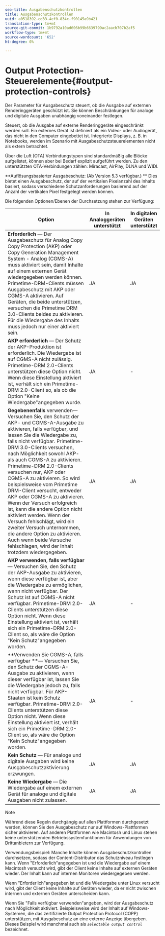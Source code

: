 ```yaml
---
seo-title: Ausgabenschutzkontrollen
title: Ausgabenschutzkontrollen
uuid: a0518392-cd33-4ef0-834c-f90145a9b421
translation-type: tm+mt
source-git-commit: 1b9792a10ad606b99b6639799ac2aacb707b2af5
workflow-type: tm+mt
source-wordcount: '652'
ht-degree: 0%

---
```



# Output Protection-Steuerelemente{#output-protection-controls}

Der Parameter für Ausgabeschutz steuert, ob die Ausgabe auf externen Renderinggeräten geschützt ist. Sie können Beschränkungen für analoge und digitale Ausgaben unabhängig voneinander festlegen.

Steuert, ob die Ausgabe auf externe Renderinggeräte eingeschränkt werden soll. Ein externes Gerät ist definiert als ein Video- oder Audiogerät, das nicht in den Computer eingebettet ist. Integrierte Displays, z. B. in Notebooks, werden im Szenario mit Ausgabeschutzsteuerelementen nicht als extern betrachtet.

Über die Luft (OTA) Verbindungstypen sind standardmäßig alle Blöcke aufgelistet, können aber bei Bedarf explizit aufgeführt werden. Zu den unterstützten OTA-Verbindungen zählen: Miracast, AirPlay, DLNA und WIDI.

**Auflösungsbasierter Ausgabeschutz: (Ab Version 5.3 verfügbar.) ** Dies bietet einen Ausgabeschutz, der auf der vertikalen Pixelanzahl des Inhalts basiert, sodass verschiedene Schutzanforderungen basierend auf der Anzahl der vertikalen Pixel festgelegt werden können.

Die folgenden Optionen/Ebenen der Durchsetzung stehen zur Verfügung:

| Option | In Analoggeräten unterstützt | In digitalen Geräten unterstützt |
|---|---|---|
| **Erforderlich** — Der Ausgabeschutz für Analog Copy Copy Protection (AKP) oder Copy Generation Management System - Analog (CGMS-A) muss aktiviert sein, damit Inhalte auf einem externen Gerät wiedergegeben werden können. Primetime-DRM-Clients müssen Ausgabeschutz mit AKP oder CGMS-A aktivieren. Auf Geräten, die beide unterstützen, versuchen die Primetime DRM 3.0-Clients beides zu aktivieren. Für die Wiedergabe des Inhalts muss jedoch nur einer aktiviert sein. | JA | JA |
| **AKP erforderlich** — Der Schutz der AKP-Produktion ist erforderlich. Die Wiedergabe ist auf CGMS-A nicht zulässig. Primetime-DRM 2.0-Clients unterstützen diese Option nicht. Wenn diese Einstellung aktiviert ist, verhält sich ein Primetime-DRM 2.0-Client so, als ob die Option &quot;Keine Wiedergabe&quot;angegeben wurde. | JA | - |
| **Gegebenenfalls**  verwenden— Versuchen Sie, den Schutz der AKP- und CGMS-A-Ausgabe zu aktivieren, falls verfügbar, und lassen Sie die Wiedergabe zu, falls nicht verfügbar. Primetime-DRM 3.0-Clients versuchen, nach Möglichkeit sowohl AKP- als auch CGMS-A zu aktivieren. Primetime-DRM 2.0-Clients versuchen nur, AKP oder CGMS-A zu aktivieren. So wird beispielsweise vom Primetime DRM-Client versucht, entweder AKP oder CGMS-A zu aktivieren. Wenn der Versuch erfolgreich ist, kann die andere Option nicht aktiviert werden. Wenn der Versuch fehlschlägt, wird ein zweiter Versuch unternommen, die andere Option zu aktivieren. Auch wenn beide Versuche fehlschlagen, wird der Inhalt trotzdem wiedergegeben. | JA | JA |
| **AKP verwenden, falls verfügbar** — Versuchen Sie, den Schutz der AKP-Ausgabe zu aktivieren, wenn diese verfügbar ist, aber die Wiedergabe zu ermöglichen, wenn nicht verfügbar. Der Schutz ist auf CGMS-A nicht verfügbar. Primetime-DRM 2.0-Clients unterstützen diese Option nicht. Wenn diese Einstellung aktiviert ist, verhält sich ein Primetime-DRM 2.0-Client so, als wäre die Option &quot;Kein Schutz&quot;angegeben worden. | JA | - |
| **Verwenden Sie CGMS-A, falls verfügbar **— Versuchen Sie, den Schutz der CGMS-A-Ausgabe zu aktivieren, wenn dieser verfügbar ist, lassen Sie die Wiedergabe jedoch zu, falls nicht verfügbar. Für AKP-Staaten ist kein Schutz verfügbar. Primetime-DRM 2.0-Clients unterstützen diese Option nicht. Wenn diese Einstellung aktiviert ist, verhält sich ein Primetime-DRM 2.0-Client so, als wäre die Option &quot;Kein Schutz&quot;angegeben worden. | JA | - |
| **Kein Schutz** — Für analoge und digitale Ausgaben wird keine Ausgabeschutzaktivierung erzwungen. | JA | JA |
| **Keine Wiedergabe** — Die Wiedergabe auf einem externen Gerät für analoge und digitale Ausgaben nicht zulassen. | JA | JA |

>[!NOTE]
>
>Während diese Regeln durchgängig auf allen Plattformen durchgesetzt werden, können Sie den Ausgabeschutz nur auf Windows-Plattformen sicher aktivieren. Auf anderen Plattformen wie Macintosh und Linux stehen keine unterstützenden Betriebssystemfunktionen für Anwendungen von Drittanbietern zur Verfügung.

Verwendungsbeispiel: Manche Inhalte können Ausgabeschutzkontrollen durchsetzen, sodass der Content-Distributor das Schutzniveau festlegen kann. Wenn &quot;Erforderlich&quot;angegeben ist und die Wiedergabe auf einem Macintosh versucht wird, gibt der Client keine Inhalte auf externen Geräten wieder. Der Inhalt kann auf internen Monitoren wiedergegeben werden.

Wenn &quot;Erforderlich&quot;angegeben ist und die Wiedergabe unter Linux versucht wird, gibt der Client keine Inhalte auf Geräten wieder, da er nicht zwischen internen und externen Geräten unterscheiden kann.

Wenn Sie &quot;Falls verfügbar verwenden&quot;angeben, wird der Ausgabeschutz nach Möglichkeit aktiviert. Beispielsweise wird der Inhalt auf Windows-Systemen, die das zertifizierte Output Protection Protocol (COPP) unterstützen, mit Ausgabeschutz an eine externe Anzeige übergeben. Dieses Beispiel wird manchmal auch als *`selectable output control`* bezeichnet.
